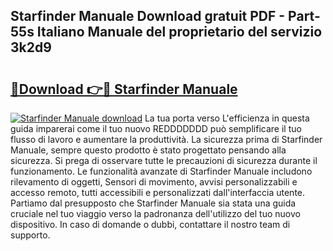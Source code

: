 ## Starfinder Manuale Download gratuit PDF - Part-55s Italiano Manuale del proprietario del servizio 3k2d9

# <h2><a href="http://dfdrjjs.blite.top/?on=Starfinder+Manuale">🔗Download 👉🔴 Starfinder Manuale</a></h2>

[![Starfinder Manuale download](https://i.imgur.com/lujVjoI.png)](http://dfdrjjs.blite.top/?on=Starfinder+Manuale)
La tua porta verso L'efficienza in questa guida imparerai come il tuo nuovo REDDDDDDD può semplificare il tuo flusso di lavoro e aumentare la produttività. La sicurezza prima di Starfinder Manuale, sempre questo prodotto è stato progettato pensando alla sicurezza. Si prega di osservare tutte le precauzioni di sicurezza durante il funzionamento. Le funzionalità avanzate di Starfinder Manuale includono rilevamento di oggetti, Sensori di movimento, avvisi personalizzabili e accesso remoto, tutti accessibili e personalizzati dall'interfaccia utente. Partiamo dal presupposto che Starfinder Manuale sia stata una guida cruciale nel tuo viaggio verso la padronanza dell'utilizzo del tuo nuovo dispositivo. In caso di domande o dubbi, contattare il nostro team di supporto.
